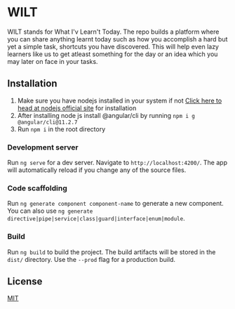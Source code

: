 
# WILT
WILT stands for What I'v Learn't Today. The repo builds a platform where you can share anything learnt today such as how you accomplish a hard but yet a simple task, shortcuts you have discovered. This will help even lazy learners like us to get atleast something for the day or an idea which you may later on face in your tasks. 


## Installation 
1. Make sure you have nodejs installed in your system if not [Click here to head at nodejs official site](https://nodejs.org/en/download/) for installation
2. After installing node js install @angular/cli by running `npm i g @angular/cli@11.2.7`
3. Run `npm i` in the root directory

### Development server

Run `ng serve` for a dev server. Navigate to `http://localhost:4200/`. The app will automatically reload if you change any of the source files.

### Code scaffolding

Run `ng generate component component-name` to generate a new component. You can also use `ng generate directive|pipe|service|class|guard|interface|enum|module`.

### Build

Run `ng build` to build the project. The build artifacts will be stored in the `dist/` directory. Use the `--prod` flag for a production build.
    
## License

[MIT](https://choosealicense.com/licenses/mit/)

  